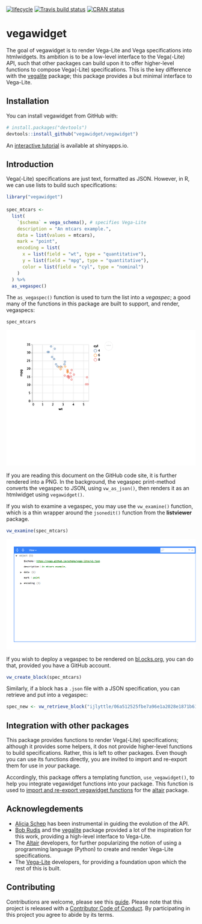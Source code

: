 
<!-- README.md is generated from README.Rmd. Please edit that file -->

[![lifecycle](https://img.shields.io/badge/lifecycle-maturing-blue.svg)](https://www.tidyverse.org/lifecycle/#maturing)
[![Travis build
status](https://travis-ci.org/vegawidget/vegawidget.svg?branch=master)](https://travis-ci.org/vegawidget/vegawidget)
[![CRAN
status](https://www.r-pkg.org/badges/version/vegawidget)](https://cran.r-project.org/package=vegawidget)

# vegawidget

The goal of vegawidget is to render Vega-Lite and Vega specifications
into htmlwidgets. Its ambition is to be a low-level interface to the
Vega(-Lite) API, such that other packages can build upon it to offer
higher-level functions to compose Vega(-Lite) specifications. This is
the key difference with the
[vegalite](https://github.com/hrbrmstr/vegalite) package; this package
provides a but minimal interface to Vega-Lite.

## Installation

You can install vegawidget from GitHub with:

``` r
# install.packages("devtools")
devtools::install_github("vegawidget/vegawidget")
```

An [interactive
tutorial](https://ijlyttle.shinyapps.io/vegawidget-overview) is
available at shinyapps.io.

## Introduction

Vega(-Lite) specifications are just text, formatted as JSON. However, in
R, we can use lists to build such specifications:

``` r
library("vegawidget")

spec_mtcars <-
  list(
    `$schema` = vega_schema(), # specifies Vega-Lite
    description = "An mtcars example.",
    data = list(values = mtcars),
    mark = "point",
    encoding = list(
      x = list(field = "wt", type = "quantitative"),
      y = list(field = "mpg", type = "quantitative"),
      color = list(field = "cyl", type = "nominal")
    )
  ) %>% 
  as_vegaspec()
```

The `as_vegaspec()` function is used to turn the list into a *vegaspec*;
a good many of the functions in this package are built to support, and
render, vegaspecs:

``` r
spec_mtcars
```

![](man/figures/README-vegawidget-1.png)<!-- -->

If you are reading this document on the GitHub code site, it is further
rendered into a PNG. In the background, the vegaspec print-method
converts the vegaspec to JSON, using `vw_as_json()`, then renders it as
an htmlwidget using `vegawidget()`.

If you wish to examine a vegaspec, you may use the `vw_examine()`
function, which is a thin wrapper around the `jsonedit()` function from
the **listviewer** package.

``` r
vw_examine(spec_mtcars)
```

![](man/figures/README-unnamed-chunk-2-1.png)<!-- -->

If you wish to deploy a vegaspec to be rendered on
[bl.ocks.org](https://bl.ocks.org/), you can do that, provided you have
a GitHub account.

``` r
vw_create_block(spec_mtcars)
```

Similarly, if a block has a `.json` file with a JSON specification, you
can retrieve and put into a
vegaspec:

``` r
spec_new <- vw_retrieve_block("ijlyttle/06a512525fbe7a96e1a2028e1871b61c")
```

## Integration with other packages

This package provides functions to render Vega(-Lite) specifications;
although it provides some helpers, it dos not provide higher-level
functions to build specifications. Rather, this is left to other
packages. Even though you can use its functions directly, you are
invited to import and re-export them for use in *your* package.

Accordingly, this package offers a templating function,
`use_vegawidget()`, to help you integrate vegawidget functions into your
package. This function is used to [import and re-export vegawidget
functions](https://github.com/vegawidget/altair/blob/master/R/utils-vegawidget.R)
for the [altair](https://vegawidget.github.io/altair) package.

## Acknowlegdements

  - [Alicia Schep](https://github.com/AliciaSchep) has been instrumental
    in guiding the evolution of the API.
  - [Bob Rudis](https://github.com/hrbrmstr) and the
    [vegalite](https://github.com/hrbrmstr/vegalite) package provided a
    lot of the inspiration for this work, providing a high-level
    interface to Vega-Lite.
  - The [Altair](https://altair-viz.github.io) developers, for further
    popularizing the notion of using a programming language (Python) to
    create and render Vega-Lite specifications.  
  - The [Vega-Lite](https://vega.github.io/vega-lite/) developers, for
    providing a foundation upon which the rest of this is built.

## Contributing

Contributions are welcome, please see this [guide](CONTRIBUTING.md).
Please note that this project is released with a [Contributor Code of
Conduct](CODE_OF_CONDUCT.md). By participating in this project you agree
to abide by its terms.
